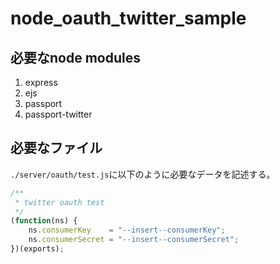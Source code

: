 node_oauth_twitter_sample
=========================

## 必要なnode modules
1. express
2. ejs
3. passport
4. passport-twitter


## 必要なファイル

`./server/oauth/test.js`に以下のように必要なデータを記述する。

```javascript
/**
 * twitter oauth test
 */
(function(ns) {
	ns.consumerKey    = "--insert--consumerKey";
	ns.consumerSecret = "--insert--consumerSecret";
})(exports);

```
